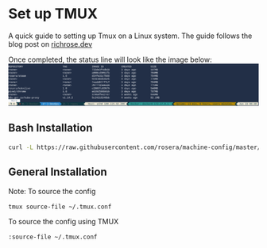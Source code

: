 # Set up TMUX

A quick guide to setting up Tmux on a Linux system.
The guide follows the blog post on [richrose.dev](https://richrose.dev/posts/linux/tmux/tmux-setup/)

Once completed, the status line will look like the image below:
![tmux statusline](https://github.com/rosera/machine-config/blob/master/images/tmux-statusbar.png "Tmux statusbar")

## Bash Installation 
```bash
curl -L https://raw.githubusercontent.com/rosera/machine-config/master/tmux/install.sh | bash
```

## General Installation
Note:
To source the config

```
tmux source-file ~/.tmux.conf
```

To source the config using TMUX
```
:source-file ~/.tmux.conf
```
